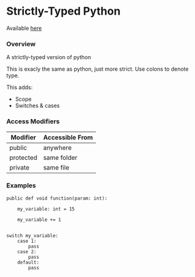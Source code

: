 # Strictly-Typed Python

Available [here](https://github.com/User-2357/Strictly-Typed-Python/)

### Overview

A strictly-typed version of python

This is exacly the same as python, just more strict.
Use colons to denote type.

This adds:
* Scope
* Switches & cases

### Access Modifiers

Modifier|Accessible From
--------|---------------
public  |anywhere
protected | same folder
private | same file

### Examples

    public def void function(param: int):
  
        my_variable: int = 15
        
        my_variable += 1


    switch my_variable:
        case 1:
            pass
        case 2:
            pass
        default:
            pass
